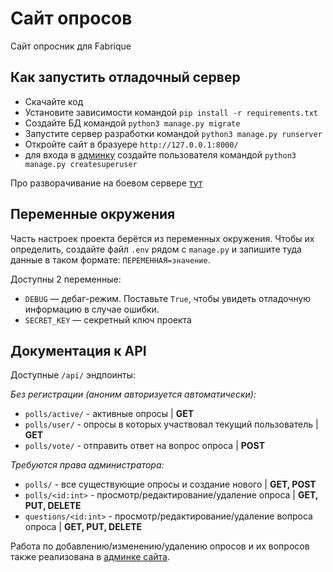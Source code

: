 # Сайт опросов

Сайт опросник для Fabrique

## Как запустить отладочный сервер

- Скачайте код
- Установите зависимости командой `pip install -r requirements.txt`
- Создайте БД командой `python3 manage.py migrate`
- Запустите сервер разработки командой `python3 manage.py runserver`
- Откройте сайт в бразуере `http://127.0.0.1:8000/`
- для входа в [админку](http://127.0.0.1:8000/admin) создайте пользователя командой `python3 manage.py createsuperuser`

Про разворачивание на боевом сервере [тут](https://www.digitalocean.com/community/tutorials/how-to-set-up-django-with-postgres-nginx-and-gunicorn-on-ubuntu-18-04-ru)

## Переменные окружения

Часть настроек проекта берётся из переменных окружения. Чтобы их определить, создайте файл `.env` рядом с `manage.py` и запишите туда данные в таком формате: `ПЕРЕМЕННАЯ=значение`.

Доступны 2 переменные:
- `DEBUG` — дебаг-режим. Поставьте `True`, чтобы увидеть отладочную информацию в случае ошибки.
- `SECRET_KEY` — секретный ключ проекта

## Документация к API

Доступные `/api/` эндпоинты:

_Без регистрации (аноним авторизуется автоматически):_

- `polls/active/` - активные опросы | __GET__
- `polls/user/` - опросы в которых участвовал текущий пользователь | __GET__
- `polls/vote/` - отправить ответ на вопрос опроса | __POST__

_Требуются права администратора:_

- `polls/` - все существующие опросы и создание нового | __GET, POST__
- `polls/<id:int>` - просмотр/редактирование/удаление опроса | __GET, PUT, DELETE__
- `questions/<id:int>` - просмотр/редактирование/удаление вопроса опроса | __GET, PUT, DELETE__

Работа по добавлению/изменению/удалению опросов и их вопросов также реализована в [админке сайта](http://127.0.0.1:8000/admin).
